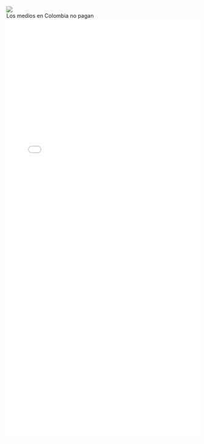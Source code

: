 <div>
<div class='tableauPlaceholder' id='viz1540669953540' style='position: relative'><noscript><a href='#'><img alt=' ' src='https:&#47;&#47;public.tableau.com&#47;static&#47;images&#47;CJ&#47;CJS2BSDKG&#47;1_rss.png' style='border: none' /></a></noscript><object class='tableauViz'  style='display:none;'><param name='host_url' value='https%3A%2F%2Fpublic.tableau.com%2F' /> <param name='embed_code_version' value='3' /> <param name='path' value='shared&#47;CJS2BSDKG' /> <param name='toolbar' value='yes' /><param name='static_image' value='https:&#47;&#47;public.tableau.com&#47;static&#47;images&#47;CJ&#47;CJS2BSDKG&#47;1.png' /> <param name='animate_transition' value='yes' /><param name='display_static_image' value='yes' /><param name='display_spinner' value='yes' /><param name='display_overlay' value='yes' /><param name='display_count' value='yes' /></object></div>                <script type='text/javascript'>                    var divElement = document.getElementById('viz1540669953540');                    var vizElement = divElement.getElementsByTagName('object')[0];                    vizElement.style.width='800px';vizElement.style.height='827px';                    var scriptElement = document.createElement('script');                    scriptElement.src = 'https://public.tableau.com/javascripts/api/viz_v1.js';                    vizElement.parentNode.insertBefore(scriptElement, vizElement);                </script>
  </div>
Los medios en Colombia no pagan
<div>
  <iframe id="datawrapper-chart-2FLdo" src="//datawrapper.dwcdn.net/2FLdo/1/" scrolling="no" frameborder="0" allowtransparency="true" style="width: 0; min-width: 100% !important;" height="1097"></iframe><script type="text/javascript">if("undefined"==typeof window.datawrapper)window.datawrapper={};window.datawrapper["2FLdo"]={},window.datawrapper["2FLdo"].embedDeltas={"100":1232,"200":1151,"300":1124,"400":1124,"500":1097,"700":1097,"800":1097,"900":1097,"1000":1097},window.datawrapper["2FLdo"].iframe=document.getElementById("datawrapper-chart-2FLdo"),window.datawrapper["2FLdo"].iframe.style.height=window.datawrapper["2FLdo"].embedDeltas[Math.min(1e3,Math.max(100*Math.floor(window.datawrapper["2FLdo"].iframe.offsetWidth/100),100))]+"px",window.addEventListener("message",function(a){if("undefined"!=typeof a.data["datawrapper-height"])for(var b in a.data["datawrapper-height"])if("2FLdo"==b)window.datawrapper["2FLdo"].iframe.style.height=a.data["datawrapper-height"][b]+"px"});</script>
</div>
